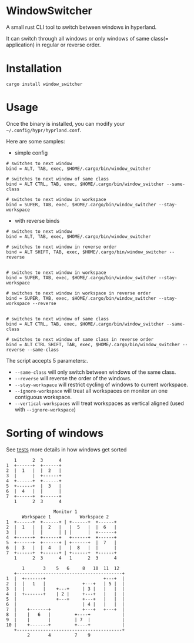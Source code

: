 # WindowSwitcher

A small rust CLI tool to switch between windows in hyperland.

It can switch through all windows or only windows of same class(= application) in regular or reverse order.


# Installation
`
cargo install window_switcher
`

# Usage
Once the binary is installed, you can modify your `~/.config/hypr/hyprland.conf`.

Here are some samples:

- simple config
```
# switches to next window
bind = ALT, TAB, exec, $HOME/.cargo/bin/window_switcher

# switches to next window of same class
bind = ALT CTRL, TAB, exec, $HOME/.cargo/bin/window_switcher --same-class

# switches to next window in workspace
bind = SUPER, TAB, exec, $HOME/.cargo/bin/window_switcher --stay-workspace
```

- with reverse binds
```
# switches to next window
bind = ALT, TAB, exec, $HOME/.cargo/bin/window_switcher

# switches to next window in reverse order
bind = ALT SHIFT, TAB, exec, $HOME/.cargo/bin/window_switcher --reverse


# switches to next window in workspace
bind = SUPER, TAB, exec, $HOME/.cargo/bin/window_switcher --stay-workspace

# switches to next window in workspace in reverse order
bind = SUPER, TAB, exec, $HOME/.cargo/bin/window_switcher --stay-workspace --reverse


# switches to next window of same class
bind = ALT CTRL, TAB, exec, $HOME/.cargo/bin/window_switcher --same-class

# switches to next window of same class in reverse order
bind = ALT CTRL SHIFT, TAB, exec, $HOME/.cargo/bin/window_switcher --reverse --same-class
```

The script accepts 5 parameters:.
- `--same-class` will only switch between windows of the same class.
- `--reverse` will reverse the order of the windows.
- `--stay-workspace` will restrict cycling of windows to current workspace.
- `--ignore-workspace` will treat all workspaces on monitor an one contiguous workspace.
- `--vertical-workspaces` will treat workspaces as vertical aligned (used with `--ignore-workspace`)

# Sorting of windows
See [tests](/src/test.rs) more details in how windows get sorted

```
   1      2  3      4
1  +------+  +------+
2  |  1   |  |  2   |
3  |      |  +------+
4  +------+  +------+
5  +------+  |  3   |
6  |  4   |  |      |
7  +------+  +------+
   1      2  3      4
```
```
                  Monitor 1
      Workspace 1           Workspace 2
1  +------+  +------+ | +------+  +------+
2  |  1   |  |  2   |   |  5   |  |  6   |
3  |      |  |      | | |      |  +------+
4  +------+  +------+   +------+  +------+
5  +------+  +------+ | +------+  |  7   |
6  |  3   |  |  4   |   |  8   |  |      |
7  +------+  +------+ | +------+  +------+
   1      2  3      4   1      2  3      4
```
```
      1       3    5   6     8   10  11  12
   +----------------------------------------+
1  |  +-------+                      +---+  |
2  |  |   1   |              +---+   | 5 |  |
3  |  |       |    +---+     | 3 |   |   |  |
4  |  +-------+    | 2 |     +---+   |   |  |
5  |               +---+     +---+   |   |  |
6  |                         | 4 |   |   |  |
7  |    +-------+            +---+   +---+  |
8  |    |   6   |         +----+            |
9  |    |       |         | 7  |            |
10 |    +-------+         +----+            |
   +----------------------------------------+
        2       4         7    9
```
